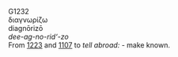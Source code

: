 G1232  
διαγνωρίζω  
diagnōrizō  
*dee-ag-no-rid‘-zo*  
From [1223](g1223) and [1107](g1107) to *tell* *abroad:* - make known.  
